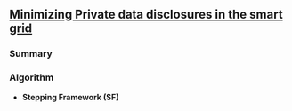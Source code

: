 ## [Minimizing Private data disclosures in the smart grid](http://dl.acm.org/citation.cfm?id=2382242)

### Summary


### Algorithm
- **Stepping Framework (SF)**
